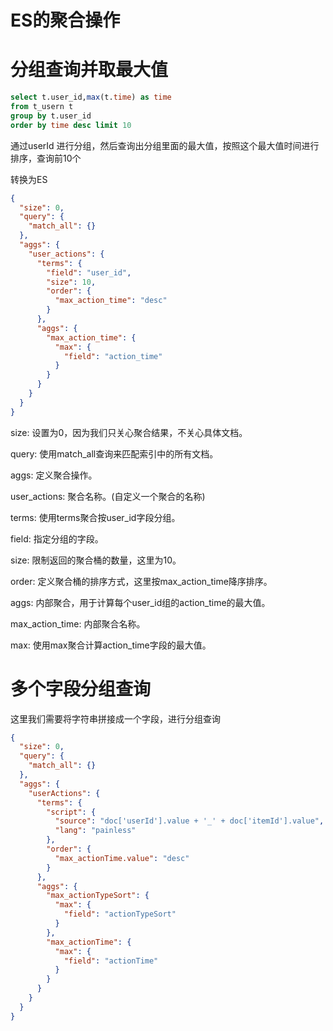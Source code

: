 # 

# ES的聚合操作







# 分组查询并取最大值

```sql
select t.user_id,max(t.time) as time
from t_usern t
group by t.user_id
order by time desc limit 10
```

通过userId 进行分组，然后查询出分组里面的最大值，按照这个最大值时间进行排序，查询前10个

转换为ES

```json
{  
  "size": 0,  
  "query": {  
    "match_all": {}  
  },  
  "aggs": {  
    "user_actions": {  
      "terms": {  
        "field": "user_id",  
        "size": 10,  
        "order": {  
          "max_action_time": "desc"  
        }  
      },  
      "aggs": {  
        "max_action_time": {  
          "max": {  
            "field": "action_time"  
          }  
        }  
      }  
    }  
  }  
}
```

size: 设置为0，因为我们只关心聚合结果，不关心具体文档。

query: 使用match_all查询来匹配索引中的所有文档。

aggs: 定义聚合操作。

user_actions: 聚合名称。(自定义一个聚合的名称)

terms: 使用terms聚合按user_id字段分组。

field: 指定分组的字段。

size: 限制返回的聚合桶的数量，这里为10。

order: 定义聚合桶的排序方式，这里按max_action_time降序排序。

aggs: 内部聚合，用于计算每个user_id组的action_time的最大值。

max_action_time: 内部聚合名称。

max: 使用max聚合计算action_time字段的最大值。



# 多个字段分组查询

这里我们需要将字符串拼接成一个字段，进行分组查询

```json
{  
  "size": 0,  
  "query": {  
    "match_all": {}  
  },  
  "aggs": {  
    "userActions": {  
      "terms": {  
        "script": {  
          "source": "doc['userId'].value + '_' + doc['itemId'].value",  
          "lang": "painless"  
        },  
        "order": {  
          "max_actionTime.value": "desc"  
        }  
      },  
      "aggs": {  
        "max_actionTypeSort": {  
          "max": {  
            "field": "actionTypeSort"  
          }  
        },  
        "max_actionTime": {  
          "max": {  
            "field": "actionTime"  
          }  
        }  
      }  
    }  
  }  
}
```

